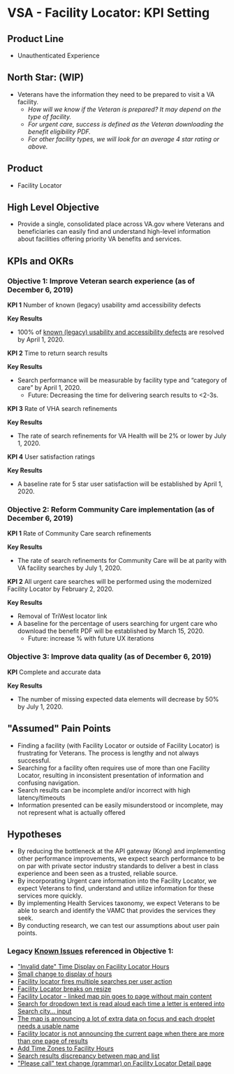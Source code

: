 # VSA - Facility Locator: KPI Setting 

## Product Line
- Unauthenticated Experience

## North Star: (WIP)
- Veterans have the information they need to be prepared to visit a VA facility.
  - *How will we know if the Veteran is prepared? It may depend on the type of facility.*
  - *For urgent care, success is defined as the Veteran downloading the benefit eligibility PDF.*
  - *For other facility types, we will look for an average 4 star rating or above.*
 
## Product
- Facility Locator 

## High Level Objective
- Provide a single, consolidated place across VA.gov where Veterans and beneficiaries can easily find and understand high-level information about facilities offering priority VA benefits and services. 

## KPIs and OKRs

### Objective 1: Improve Veteran search experience (as of December 6, 2019)

**KPI 1** Number of known (legacy) usability amd accessibility defects

**Key Results**
- 100% of [known (legacy) usability and accessibility defects](https://github.com/department-of-veterans-affairs/va.gov-team/blob/master/products/facilities/facility-locator/product/kpi.md#legacy-known-issues-referenced-in-objective-1) are resolved by April 1, 2020.

**KPI 2** Time to return search results

**Key Results**
- Search performance will be measurable by facility type and “category of care” by April 1, 2020. 
  - Future: Decreasing the time for delivering search results to <2-3s. 

**KPI 3** Rate of VHA search refinements

**Key Results**
- The rate of search refinements for VA Health will be 2% or lower by July 1, 2020.  

**KPI 4** User satisfaction ratings

**Key Results**
- A baseline rate for 5 star user satisfaction will be established by April 1, 2020. 

### Objective 2: Reform Community Care implementation (as of December 6, 2019)

**KPI 1** Rate of Community Care search refinements

**Key Results**
- The rate of search refinements for Community Care will be at parity with VA facility searches by July 1, 2020. 

**KPI 2** All urgent care searches will be performed using the modernized Facility Locator by February 2, 2020. 

**Key Results**
- Removal of TriWest locator link
- A baseline for the percentage of users searching for urgent care who download the benefit PDF will be established by March 15, 2020.
  - Future: increase % with future UX iterations 

### Objective 3: Improve data quality (as of December 6, 2019)

**KPI** Complete and accurate data 

**Key Results**
- The number of missing expected data elements will decrease by 50% by July 1, 2020.

## "Assumed" Pain Points
- Finding a facility (with Facility Locator or outside of Facility Locator) is frustrating for Veterans. The process is lengthy and not always successful.
- Searching for a facility often requires use of more than one Facility Locator, resulting in inconsistent presentation of information and confusing navigation. 
- Search results can be incomplete and/or incorrect with high latency/timeouts
- Information presented can be easily misunderstood or incomplete, may not represent what is actually offered

## Hypotheses
- By reducing the bottleneck at the API gateway (Kong) and implementing other performance improvements, we expect search performance to be on par with private sector industry standards to deliver a best in class experience and been seen as a trusted, reliable source. 
- By incorporating Urgent care information into the Facility Locator, we expect Veterans to find, understand and utilize information for these services more quickly. 
- By implementing Health Services taxonomy, we expect Veterans to be able to search and identify the VAMC that provides the services they seek.  
- By conducting research, we can test our assumptions about user pain points.

### Legacy [Known Issues](https://github.com/department-of-veterans-affairs/va.gov-team/issues/4027) referenced in Objective 1: 
- ["Invalid date" Time Display on Facility Locator Hours](https://github.com/department-of-veterans-affairs/va.gov-team/issues/4000)
- [Small change to display of hours](https://github.com/department-of-veterans-affairs/va.gov-team/issues/3541)
- [Facility locator fires multiple searches per user action](https://github.com/department-of-veterans-affairs/va.gov-team/issues/3206)
- [Facility Locator breaks on resize](https://github.com/department-of-veterans-affairs/va.gov-team/issues/1693)
- [Facility Locator - linked map pin goes to page without main content](https://github.com/department-of-veterans-affairs/va.gov-team/issues/2792)
- [Search for dropdown text is read aloud each time a letter is entered into Search city... input](https://github.com/department-of-veterans-affairs/va.gov-team/issues/529)
- [The map is announcing a lot of extra data on focus and each droplet needs a usable name](https://github.com/department-of-veterans-affairs/va.gov-team/issues/515) 
- [Facility locator is not announcing the current page when there are more than one page of results](https://github.com/department-of-veterans-affairs/va.gov-team/issues/713)
- [ Add Time Zones to Facility Hours](https://github.com/department-of-veterans-affairs/va.gov-team/issues/3530)
- [Search results discrepancy between map and list](https://github.com/department-of-veterans-affairs/va.gov-team/issues/2701)
- ["Please call" text change (grammar) on Facility Locator Detail page](https://github.com/department-of-veterans-affairs/va.gov-team/issues/3907) 
